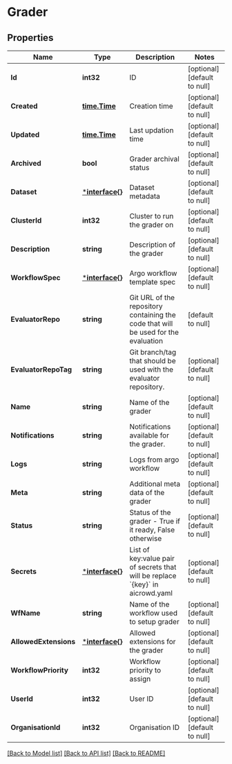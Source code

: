 # Grader

## Properties
Name | Type | Description | Notes
------------ | ------------- | ------------- | -------------
**Id** | **int32** | ID | [optional] [default to null]
**Created** | [**time.Time**](time.Time.md) | Creation time | [optional] [default to null]
**Updated** | [**time.Time**](time.Time.md) | Last updation time | [optional] [default to null]
**Archived** | **bool** | Grader archival status | [optional] [default to null]
**Dataset** | [***interface{}**](interface{}.md) | Dataset metadata | [optional] [default to null]
**ClusterId** | **int32** | Cluster to run the grader on | [optional] [default to null]
**Description** | **string** | Description of the grader | [optional] [default to null]
**WorkflowSpec** | [***interface{}**](interface{}.md) | Argo workflow template spec | [optional] [default to null]
**EvaluatorRepo** | **string** | Git URL of the repository containing the code that will be used for the evaluation | [default to null]
**EvaluatorRepoTag** | **string** | Git branch/tag that should be used with the evaluator repository. | [optional] [default to null]
**Name** | **string** | Name of the grader | [optional] [default to null]
**Notifications** | **string** | Notifications available for the grader. | [optional] [default to null]
**Logs** | **string** | Logs from argo workflow | [optional] [default to null]
**Meta** | **string** | Additional meta data of the grader | [optional] [default to null]
**Status** | **string** | Status of the grader - True if it ready, False otherwise | [optional] [default to null]
**Secrets** | [***interface{}**](interface{}.md) | List of key:value pair of secrets that will be replace &#x60;{key}&#x60; in aicrowd.yaml | [optional] [default to null]
**WfName** | **string** | Name of the workflow used to setup grader | [optional] [default to null]
**AllowedExtensions** | [***interface{}**](interface{}.md) | Allowed extensions for the grader | [optional] [default to null]
**WorkflowPriority** | **int32** | Workflow priority to assign | [optional] [default to null]
**UserId** | **int32** | User ID | [optional] [default to null]
**OrganisationId** | **int32** | Organisation ID | [optional] [default to null]

[[Back to Model list]](../README.md#documentation-for-models) [[Back to API list]](../README.md#documentation-for-api-endpoints) [[Back to README]](../README.md)


